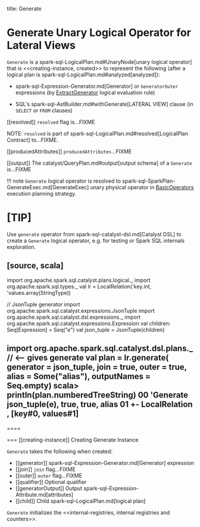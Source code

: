 title: Generate

# Generate Unary Logical Operator for Lateral Views

`Generate` is a spark-sql-LogicalPlan.md#UnaryNode[unary logical operator] that is <<creating-instance, created>> to represent the following (after a logical plan is spark-sql-LogicalPlan.md#analyzed[analyzed]):

* spark-sql-Expression-Generator.md[Generator] or `GeneratorOuter` expressions (by [ExtractGenerator](../Analyzer.md#ExtractGenerator) logical evaluation rule)

* SQL's spark-sql-AstBuilder.md#withGenerate[LATERAL VIEW] clause (in `SELECT` or `FROM` clauses)

[[resolved]]
`resolved` flag is...FIXME

NOTE: `resolved` is part of spark-sql-LogicalPlan.md#resolved[LogicalPlan Contract] to...FIXME.

[[producedAttributes]]
`producedAttributes`...FIXME

[[output]]
The catalyst/QueryPlan.md#output[output schema] of a `Generate` is...FIXME

!!! note
  `Generate` logical operator is resolved to spark-sql-SparkPlan-GenerateExec.md[GenerateExec] unary physical operator in [BasicOperators](../execution-planning-strategies/BasicOperators.md#Generate) execution planning strategy.

[TIP]
====
Use `generate` operator from spark-sql-catalyst-dsl.md[Catalyst DSL] to create a `Generate` logical operator, e.g. for testing or Spark SQL internals exploration.

[source, scala]
----
import org.apache.spark.sql.catalyst.plans.logical._
import org.apache.spark.sql.types._
val lr = LocalRelation('key.int, 'values.array(StringType))

// JsonTuple generator
import org.apache.spark.sql.catalyst.expressions.JsonTuple
import org.apache.spark.sql.catalyst.dsl.expressions._
import org.apache.spark.sql.catalyst.expressions.Expression
val children: Seq[Expression] = Seq("e")
val json_tuple = JsonTuple(children)

import org.apache.spark.sql.catalyst.dsl.plans._  // <-- gives generate
val plan = lr.generate(
  generator = json_tuple,
  join = true,
  outer = true,
  alias = Some("alias"),
  outputNames = Seq.empty)
scala> println(plan.numberedTreeString)
00 'Generate json_tuple(e), true, true, alias
01 +- LocalRelation <empty>, [key#0, values#1]
----
====

=== [[creating-instance]] Creating Generate Instance

`Generate` takes the following when created:

* [[generator]] spark-sql-Expression-Generator.md[Generator] expression
* [[join]] `join` flag...FIXME
* [[outer]] `outer` flag...FIXME
* [[qualifier]] Optional qualifier
* [[generatorOutput]] Output spark-sql-Expression-Attribute.md[attributes]
* [[child]] Child spark-sql-LogicalPlan.md[logical plan]

`Generate` initializes the <<internal-registries, internal registries and counters>>.

